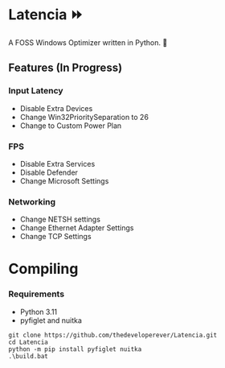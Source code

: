 # Latencia ⏩
A FOSS Windows Optimizer written in Python. 🐍

## Features (In Progress)

### Input Latency

- Disable Extra Devices
- Change Win32PrioritySeparation to 26
- Change to Custom Power Plan

### FPS

- Disable Extra Services
- Disable Defender
- Change Microsoft Settings

### Networking

- Change NETSH settings
- Change Ethernet Adapter Settings
- Change TCP Settings

# Compiling

### Requirements

- Python 3.11
- pyfiglet and nuitka

```
git clone https://github.com/thedeveloperever/Latencia.git
cd Latencia
python -m pip install pyfiglet nuitka
.\build.bat
```
